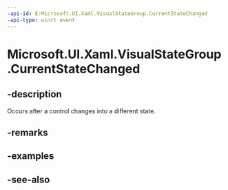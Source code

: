```yaml
---
-api-id: E:Microsoft.UI.Xaml.VisualStateGroup.CurrentStateChanged
-api-type: winrt event
---
```


<!-- Event syntax
public event Microsoft.UI.Xaml.VisualStateChangedEventHandler CurrentStateChanged
-->

# Microsoft.UI.Xaml.VisualStateGroup.CurrentStateChanged

## -description

Occurs after a control changes into a different state.

## -remarks

## -examples

## -see-also
